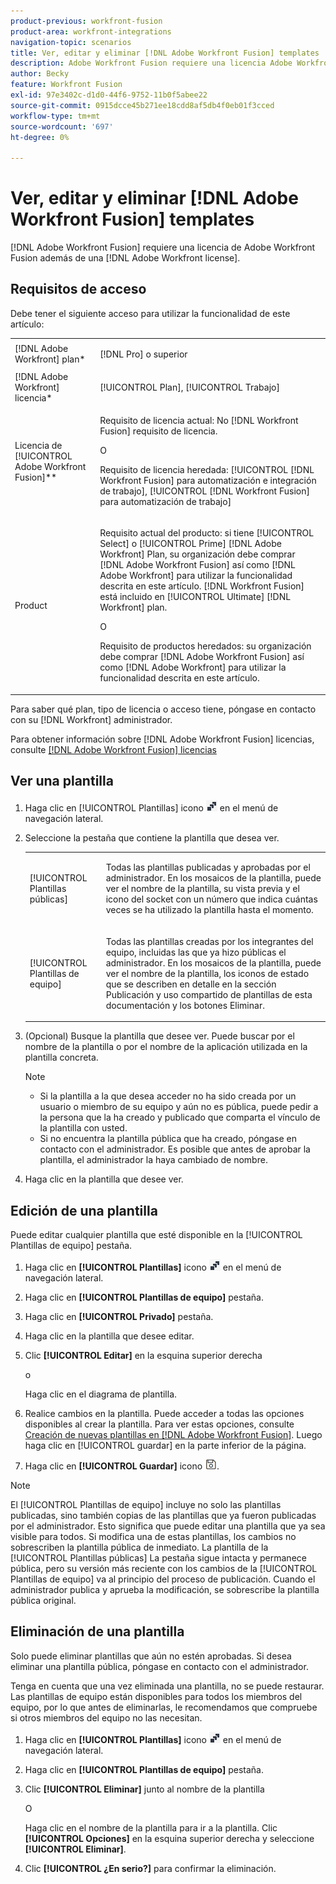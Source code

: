 ```yaml
---
product-previous: workfront-fusion
product-area: workfront-integrations
navigation-topic: scenarios
title: Ver, editar y eliminar [!DNL Adobe Workfront Fusion] templates
description: Adobe Workfront Fusion requiere una licencia Adobe Workfront Fusion además de una licencia Adobe Workfront.
author: Becky
feature: Workfront Fusion
exl-id: 97e3402c-d1d0-44f6-9752-11b0f5abee22
source-git-commit: 0915dcce45b271ee18cdd8af5db4f0eb01f3cced
workflow-type: tm+mt
source-wordcount: '697'
ht-degree: 0%

---
```


# Ver, editar y eliminar [!DNL Adobe Workfront Fusion] templates

[!DNL Adobe Workfront Fusion] requiere una licencia de Adobe Workfront Fusion además de una [!DNL Adobe Workfront license].

## Requisitos de acceso

Debe tener el siguiente acceso para utilizar la funcionalidad de este artículo:

<table style="table-layout:auto"> 
 <col> 
 <col> 
 <tbody> 
  <tr> 
    <td role="rowheader">[!DNL Adobe Workfront] plan*</td> 
   <td> <p>[!DNL Pro] o superior</p> </td> 
  </tr> 
  <tr data-mc-conditions=""> 
   <td role="rowheader">[!DNL Adobe Workfront] licencia*</td> 
   <td> <p>[!UICONTROL Plan], [!UICONTROL Trabajo]</p> </td> 
  </tr> 
  <tr> 
   <td role="rowheader">Licencia de [!UICONTROL Adobe Workfront Fusion]**</td> 
  <td>
   <p>Requisito de licencia actual: No [!DNL Workfront Fusion] requisito de licencia.</p>
   <p>O</p>
   <p>Requisito de licencia heredada: [!UICONTROL [!DNL Workfront Fusion] para automatización e integración de trabajo], [!UICONTROL [!DNL Workfront Fusion] para automatización de trabajo]</p>
   </td>  
  </tr> 
  <tr> 
   <td role="rowheader">Product</td> 
   <td>
   <p>Requisito actual del producto: si tiene [!UICONTROL Select] o [!UICONTROL Prime] [!DNL Adobe Workfront] Plan, su organización debe comprar [!DNL Adobe Workfront Fusion] así como [!DNL Adobe Workfront] para utilizar la funcionalidad descrita en este artículo. [!DNL Workfront Fusion] está incluido en [!UICONTROL Ultimate] [!DNL Workfront] plan.</p>
   <p>O</p>
   <p>Requisito de productos heredados: su organización debe comprar [!DNL Adobe Workfront Fusion] así como [!DNL Adobe Workfront] para utilizar la funcionalidad descrita en este artículo.</p>
   </td> 
  </tr> 
 </tbody> 
</table>

Para saber qué plan, tipo de licencia o acceso tiene, póngase en contacto con su [!DNL Workfront] administrador.

Para obtener información sobre [!DNL Adobe Workfront Fusion] licencias, consulte [[!DNL Adobe Workfront Fusion] licencias](../../../workfront-fusion/get-started/license-automation-vs-integration.md)

## Ver una plantilla

1. Haga clic en [!UICONTROL Plantillas] icono ![](assets/fusion-template-icon.png) en el menú de navegación lateral.
1. Seleccione la pestaña que contiene la plantilla que desea ver.

   <table style="table-layout:auto"> 
    <col> 
    <col> 
    <tbody> 
     <tr> 
      <td role="rowheader">[!UICONTROL Plantillas públicas]</td> 
      <td> <p> Todas las plantillas publicadas y aprobadas por el administrador. En los mosaicos de la plantilla, puede ver el nombre de la plantilla, su vista previa y el icono del socket con un número que indica cuántas veces se ha utilizado la plantilla hasta el momento.</p> </td> 
     </tr> 
     <tr> 
      <td role="rowheader">[!UICONTROL Plantillas de equipo]</td> 
      <td> <p>Todas las plantillas creadas por los integrantes del equipo, incluidas las que ya hizo públicas el administrador. En los mosaicos de la plantilla, puede ver el nombre de la plantilla, los iconos de estado que se describen en detalle en la sección Publicación y uso compartido de plantillas de esta documentación y los botones Eliminar.</p> </td> 
     </tr> 
    </tbody> 
   </table>

1. (Opcional) Busque la plantilla que desee ver. Puede buscar por el nombre de la plantilla o por el nombre de la aplicación utilizada en la plantilla concreta.

   >[!NOTE]
   >
   >* Si la plantilla a la que desea acceder no ha sido creada por un usuario o miembro de su equipo y aún no es pública, puede pedir a la persona que la ha creado y publicado que comparta el vínculo de la plantilla con usted.
   >* Si no encuentra la plantilla pública que ha creado, póngase en contacto con el administrador. Es posible que antes de aprobar la plantilla, el administrador la haya cambiado de nombre.


1. Haga clic en la plantilla que desee ver.

## Edición de una plantilla

Puede editar cualquier plantilla que esté disponible en la [!UICONTROL Plantillas de equipo] pestaña.

1. Haga clic en **[!UICONTROL Plantillas]** icono ![](assets/fusion-template-icon.png) en el menú de navegación lateral.
1. Haga clic en **[!UICONTROL Plantillas de equipo]** pestaña.
1. Haga clic en **[!UICONTROL Privado]** pestaña.
1. Haga clic en la plantilla que desee editar.
1. Clic **[!UICONTROL Editar]** en la esquina superior derecha

   o

   Haga clic en el diagrama de plantilla.

1. Realice cambios en la plantilla. Puede acceder a todas las opciones disponibles al crear la plantilla. Para ver estas opciones, consulte [Creación de nuevas plantillas en [!DNL Adobe Workfront Fusion]](../../../workfront-fusion/scenarios/templates/create-new-fusion-templates.md). Luego haga clic en [!UICONTROL guardar] en la parte inferior de la página.
1. Haga clic en **[!UICONTROL Guardar]** icono ![](assets/save-icon.png).

>[!NOTE]
>
>El [!UICONTROL Plantillas de equipo] incluye no solo las plantillas publicadas, sino también copias de las plantillas que ya fueron publicadas por el administrador. Esto significa que puede editar una plantilla que ya sea visible para todos. Si modifica una de estas plantillas, los cambios no sobrescriben la plantilla pública de inmediato. La plantilla de la [!UICONTROL Plantillas públicas] La pestaña sigue intacta y permanece pública, pero su versión más reciente con los cambios de la [!UICONTROL Plantillas de equipo] va al principio del proceso de publicación. Cuando el administrador publica y aprueba la modificación, se sobrescribe la plantilla pública original.

## Eliminación de una plantilla

Solo puede eliminar plantillas que aún no estén aprobadas. Si desea eliminar una plantilla pública, póngase en contacto con el administrador.

Tenga en cuenta que una vez eliminada una plantilla, no se puede restaurar. Las plantillas de equipo están disponibles para todos los miembros del equipo, por lo que antes de eliminarlas, le recomendamos que compruebe si otros miembros del equipo no las necesitan.

1. Haga clic en **[!UICONTROL Plantillas]** icono ![](assets/fusion-template-icon.png) en el menú de navegación lateral.
1. Haga clic en **[!UICONTROL Plantillas de equipo]** pestaña.
1. Clic **[!UICONTROL Eliminar]** junto al nombre de la plantilla

   O

   Haga clic en el nombre de la plantilla para ir a la plantilla. Clic **[!UICONTROL Opciones]** en la esquina superior derecha y seleccione **[!UICONTROL Eliminar]**.

1. Clic **[!UICONTROL ¿En serio?]** para confirmar la eliminación.
